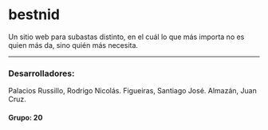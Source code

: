 # bestnid
Un sitio web para subastas distinto, en el cuál lo que más importa no es quien más da, sino quién más necesita.

***

### Desarrolladores: 
  Palacios Russillo, Rodrigo Nicolás.
  Figueiras, Santiago José.
  Almazán, Juan Cruz.
  
#### Grupo: 20
